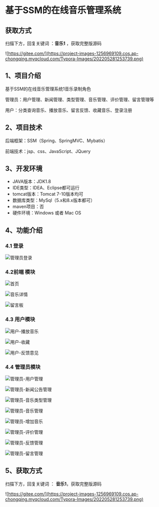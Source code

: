 # 基于SSM的在线音乐管理系统

## 获取方式

扫描下方，回复关键词  ：**音乐1** ，获取完整版源码

![https://gitee.com/](https://project-images-1256969109.cos.ap-chongqing.myqcloud.com/Typora-Images/202205281253739.png)

## 1、项目介绍

基于SSM的在线音乐管理系统1音乐录制角色

管理员：用户管理、新闻管理、类型管理、音乐管理、评价管理、留言管理等

用户：分类查询音乐、播放音乐、留言反馈、收藏音乐、登录注册


## 2、项目技术

后端框架：SSM（Spring、SpringMVC、Mybatis）

前端技术：jsp、css、JavaScript、JQuery

## 3、开发环境

- JAVA版本：JDK1.8
- IDE类型：IDEA、Eclipse都可运行
- tomcat版本：Tomcat 7-10版本均可
- 数据库类型：MySql（5.x和8.x版本都可） 
- maven项目：否
- 硬件环境：Windows 或者 Mac OS


## 4、功能介绍

### 4.1 登录

![管理员登录](https://project-images-1256969109.cos.ap-chongqing.myqcloud.com/Typora-Images/202208101449279.jpg)

### 4.2前端 模块

![首页](https://project-images-1256969109.cos.ap-chongqing.myqcloud.com/Typora-Images/202208101450620.jpg)

![音乐详情](https://project-images-1256969109.cos.ap-chongqing.myqcloud.com/Typora-Images/202208101450590.jpg)

![留言板](https://project-images-1256969109.cos.ap-chongqing.myqcloud.com/Typora-Images/202208101450633.jpg)

### 4.3 用户模块

![用户-播放音乐](https://project-images-1256969109.cos.ap-chongqing.myqcloud.com/Typora-Images/202208101450769.jpg)

![用户-收藏](https://project-images-1256969109.cos.ap-chongqing.myqcloud.com/Typora-Images/202208101450623.jpg)

![用户-反馈意见](https://project-images-1256969109.cos.ap-chongqing.myqcloud.com/Typora-Images/202208101450928.jpg)

### 4.4 管理员模块

![管理员-用户管理](https://project-images-1256969109.cos.ap-chongqing.myqcloud.com/Typora-Images/202208101450437.jpg)

![管理员-新闻公告管理](https://project-images-1256969109.cos.ap-chongqing.myqcloud.com/Typora-Images/202208101450968.jpg)

![管理员-音乐类型管理](https://project-images-1256969109.cos.ap-chongqing.myqcloud.com/Typora-Images/202208101450723.jpg)

![管理员-音乐管理](https://project-images-1256969109.cos.ap-chongqing.myqcloud.com/Typora-Images/202208101450703.jpg)

![管理员-增加音乐](https://project-images-1256969109.cos.ap-chongqing.myqcloud.com/Typora-Images/202208101450952.jpg)

![管理员-评价管理](https://project-images-1256969109.cos.ap-chongqing.myqcloud.com/Typora-Images/202208101450523.jpg)

![管理员-反馈管理](https://project-images-1256969109.cos.ap-chongqing.myqcloud.com/Typora-Images/202208101450867.jpg)

![管理员-留言管理](https://project-images-1256969109.cos.ap-chongqing.myqcloud.com/Typora-Images/202208101450084.jpg)

## 5、获取方式

扫描下方，回复关键词  ： **音乐1**，获取完整版源码



![https://gitee.com/](https://project-images-1256969109.cos.ap-chongqing.myqcloud.com/Typora-Images/202205281253739.png)

